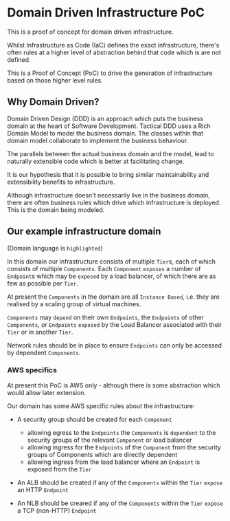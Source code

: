 # Domain Driven Infrastructure PoC

This is a proof of concept for domain driven infrastructure.

Whilst Infrastructure as Code (IaC) defines the exact infrastructure,
there's often rules at a higher level of abstraction behind that
code which is are not defined.

This is a Proof of Concept (PoC) to drive the generation of infrastructure
based on those higher level rules.

## Why Domain Driven?

Domain Driven Design (DDD) is an approach which puts the business domain at the 
heart of Software Development.  Tactical DDD uses a Rich Domain Model to 
model the business domain.  The classes within that domain model collaborate 
to implement the business behaviour.

The parallels between the actual business domain and the model, lead to 
naturally extensible code which is better at facilitating change.

It is our hypothesis that it is possible to bring similar maintainability
and extensibility benefits to infrastructure.

Although infrastructure doesn't necessarily live in the business domain, there
are often business rules which drive which infrastructure is deployed.  This
is the domain being modeled.

## Our example infrastructure domain

(Domain language is `highlighted`)

In this domain our infrastructure consists of multiple `Tier`s, each of which
consists of multiple `Components`.  Each `Component` `exposes` a number of `Endpoint`s
which may be `exposed` by a load balancer, of which there are as few as possible per `Tier`.

At present the `Components` in the domain are all `Instance Based`, i.e. they are
realised by a scaling group of virtual machines.

`Components` may `depend` on their own `Endpoints`, the `Endpoints` of other `Components`,
or `Endpoints` `exposed` by the Load Balancer associated with their `Tier` or in another
`Tier`.

Network rules should be in place to ensure `Endpoints` can only be accessed by
dependent `Components`.

### AWS specifics

At present this PoC is AWS only - although there is some abstraction which would allow
later extension.

Our domain has some AWS specific rules about the infrastructure:

* A security group should be created for each `Component`
    * allowing egress to the `Endpoints` the `Components` is `dependent` 
      to the security groups of the relevant `Component` or load balancer
    * allowing ingress for the `Endpoints` of the `Component` from the security groups
      of Components which are directly dependent
    * allowing ingress from the load balancer where an `Endpoint` is exposed from the `Tier`

* An ALB should be created if any of the `Components` within the `Tier` `expose` an HTTP `Endpoint` 
* An NLB should be creared if any of the `Components` within the `Tier` `expose` a TCP (non-HTTP) `Endpoint`

